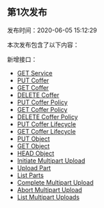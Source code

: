 ## 第1次发布
发布时间：2020-06-05 15:12:29

本次发布包含了以下内容：

新增接口：
- [GET Service](https://cloud.tencent.com/document/product/1232/44718)
- [PUT Coffer](https://cloud.tencent.com/document/product/1232/44720)
- [GET Coffer](https://cloud.tencent.com/document/product/1232/44729) 
- [DELETE Coffer](https://cloud.tencent.com/document/product/1232/44721) 
- [PUT Coffer Policy ](https://cloud.tencent.com/document/product/1232/44736)
- [GET Coffer Policy](https://cloud.tencent.com/document/product/1232/44735)
- [DELETE Coffer Policy](https://cloud.tencent.com/document/product/1232/44734)
- [PUT Coffer Lifecycle](https://cloud.tencent.com/document/product/1232/44732) 
- [GET Coffer Lifecycle](https://cloud.tencent.com/document/product/1232/44790)
- [PUT Object](https://cloud.tencent.com/document/product/1232/44723)
- [GET Object](https://cloud.tencent.com/document/product/1232/44722) 
- [HEAD Object](https://cloud.tencent.com/document/product/1232/44724)
- [Initiate Multipart Upload](https://cloud.tencent.com/document/product/1232/44677)
- [Upload Part](https://cloud.tencent.com/document/product/1232/44742)
- [List Parts](https://cloud.tencent.com/document/product/1232/44741) 
- [Complete Multipart Upload](https://cloud.tencent.com/document/product/1232/44739)
- [Abort Multipart Upload](https://cloud.tencent.com/document/product/1232/44738) 
- [List Multipart Uploads](https://cloud.tencent.com/document/product/1232/44740) 
